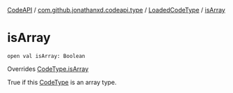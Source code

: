 [CodeAPI](../../index.md) / [com.github.jonathanxd.codeapi.type](../index.md) / [LoadedCodeType](index.md) / [isArray](.)

# isArray

`open val isArray: Boolean`

Overrides [CodeType.isArray](../-code-type/is-array.md)

True if this [CodeType](../-code-type/index.md) is an array type.

